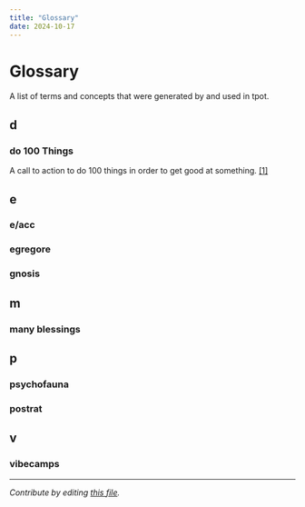 ```yaml
---
title: "Glossary"
date: 2024-10-17
---
```


# Glossary

A list of terms and concepts that were generated by and used in tpot.

## d

### do 100 Things
A call to action to do 100 things in order to get good at something. [[1]](https://www.visakanv.com/blog/do100things/)

## e

### e/acc

### egregore

### gnosis

## m

### many blessings

## p

### psychofauna

### postrat

## v

### vibecamps


---

*Contribute by editing [this file](https://github.com/timothyylim/tpot-wiki/blob/main/content/docs/glossary.md).*